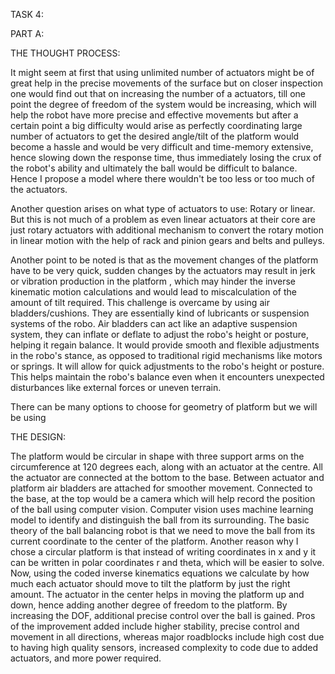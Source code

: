 TASK 4:

PART A:

THE THOUGHT PROCESS:

It might seem at first that using unlimited number of actuators might be
of great help in the precise movements of the surface but on closer
inspection one would find out that on increasing the number of a
actuators, till one point the degree of freedom of the system would be
increasing, which will help the robot have more precise and effective
movements but after a certain point a big difficulty would arise as
perfectly coordinating large number of actuators to get the desired
angle/tilt of the platform would become a hassle and would be very
difficult and time-memory extensive, hence slowing down the response
time, thus immediately losing the crux of the robot\'s ability and
ultimately the ball would be difficult to balance. Hence I propose a
model where there wouldn\'t be too less or too much of the actuators.

Another question arises on what type of actuators to use: Rotary or
linear. But this is not much of a problem as even linear actuators at
their core are just rotary actuators with additional mechanism to
convert the rotary motion in linear motion with the help of rack and
pinion gears and belts and pulleys.

Another point to be noted is that as the movement changes of the
platform have to be very quick, sudden changes by the actuators may
result in jerk or vibration production in the platform , which may
hinder the inverse kinematic motion calculations and would lead to
miscalculation of the amount of tilt required. This challenge is
overcame by using air bladders/cushions. They are essentially kind of
lubricants or suspension systems of the robo. Air bladders can act like
an adaptive suspension system, they can inflate or deflate to adjust the
robo\'s height or posture, helping it regain balance. It would provide
smooth and flexible adjustments in the robo\'s stance, as opposed to
traditional rigid mechanisms like motors or springs. It will allow for
quick adjustments to the robo\'s height or posture. This helps maintain
the robo\'s balance even when it encounters unexpected disturbances like
external forces or uneven terrain.

There can be many options to choose for geometry of platform but we will
be using

THE DESIGN:

The platform would be circular in shape with three support arms on the
circumference at 120 degrees each, along with an actuator at the centre.
All the actuator are connected at the bottom to the base. Between
actuator and platform air bladders are attached for smoother movement.
Connected to the base, at the top would be a camera which will help
record the position of the ball using computer vision. Computer vision
uses machine learning model to identify and distinguish the ball from
its surrounding. The basic theory of the ball balancing robot is that we
need to move the ball from its current coordinate to the center of the
platform. Another reason why I chose a circular platform is that instead
of writing coordinates in x and y it can be written in polar coordinates
r and theta, which will be easier to solve. Now, using the coded inverse
kinematics equations we calculate by how much each actuator should move
to tilt the platform by just the right amount. The actuator in the
center helps in moving the platform up and down, hence adding another
degree of freedom to the platform. By increasing the DOF, additional
precise control over the ball is gained. Pros of the improvement added
include higher stability, precise control and movement in all
directions, whereas major roadblocks include high cost due to having
high quality sensors, increased complexity to code due to added
actuators, and more power required.
